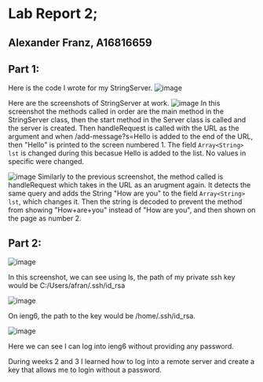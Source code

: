 # Lab Report 2;
## Alexander Franz, A16816659

## Part 1:

Here is the code I wrote for my StringServer.
![image](https://github.com/alex-franz/cse15l-lab-reports/assets/146875191/98b8e24f-990c-4283-9e69-d83ed47c4ce2)

Here are the screenshots of StringServer at work. 
![image](https://github.com/alex-franz/cse15l-lab-reports/assets/146875191/85d82666-b08f-4151-a2ba-d99ed8cbbce5)
In this screenshot the methods called in order are the main method in the StringServer class, then the start method in the Server class is called and the server is created. Then handleRequest is called with the URL as the argument and when /add-message?s=Hello is added to the end of the URL, then "Hello" is printed to the screen numbered 1. The field `Array<String> lst` is changed during this becasue Hello is added to the list. No values in specific were changed.

![image](https://github.com/alex-franz/cse15l-lab-reports/assets/146875191/3498268f-3371-47af-84f8-e882fb9dbf3c)
Similarly to the previous screenshot, the method called is handleRequest which takes in the URL as an arugment again. It detects the same query and adds the String "How are you" 
to the field `Array<String> lst`, which changes it. Then the string is decoded to prevent the method from showing "How+are+you" 
instead of "How are you", and then shown on the page as number 2. 

## Part 2:




![image](https://github.com/alex-franz/cse15l-lab-reports/assets/146875191/cee7e43c-ba02-4ff6-96e0-97ddd37820ee)

In this screenshot, we can see using ls, the path of my private ssh key would be C:/Users/afran/.ssh/id_rsa

![image](https://github.com/alex-franz/cse15l-lab-reports/assets/146875191/b812d202-50c1-4243-a391-0ac335b6f11a)

On ieng6, the path to the key would be /home/.ssh/id_rsa. 

![image](https://github.com/alex-franz/cse15l-lab-reports/assets/146875191/67e9772e-2650-4ced-8b26-3c6aba859205)

Here we can see I can log into ieng6 without providing any password. 

During weeks 2 and 3 I learned how to log into a remote server and create a key that allows me to login without a password.

